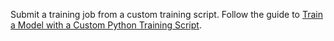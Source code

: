 Submit a training job from a custom training script.
Follow the guide to [Train a Model with a Custom Python Training Script](/how-tos/create-custom-training-scripts/).

